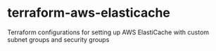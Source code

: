 # terraform-aws-elasticache
Terraform configurations for setting up AWS ElastiCache with custom subnet groups and security groups
